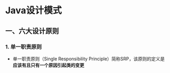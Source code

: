 # Java设计模式

## 一、六大设计原则

### 1. 单一职责原则

- 单一职责原则（Single Responsibility Principle）简称SRP，该原则的定义是**应该有且只有一个原因引起类的变更**


